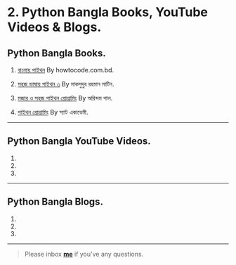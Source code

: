 # 2. Python Bangla Books, YouTube Videos & Blogs.


## Python Bangla Books.


1. [বাংলায় পাইথন](https://python.howtocode.com.bd/) By howtocode.com.bd.

2. [সহজ ভাষায় পাইথন ৩](https://python.maateen.me/) By মাকসুদুর রহমান মাটিন.

3. [মজার ও সহজ পাইথন প্রোগ্রামিং](https://www.techtunes.com.bd/chain-tunes/learn-programming-easily-with-fun) By অরিন্দম পাল.

4. [পাইথন প্রোগ্রামিং](https://www.sattacademy.com/python/index.php) By স্যাট একাডেমী.

---

## Python Bangla YouTube Videos.


1.

2.

3. 

---

## Python Bangla Blogs.


1.

2.

3. 

---

> Please inbox **[me](https://www.facebook.com/shoriot)** if you've any questions.